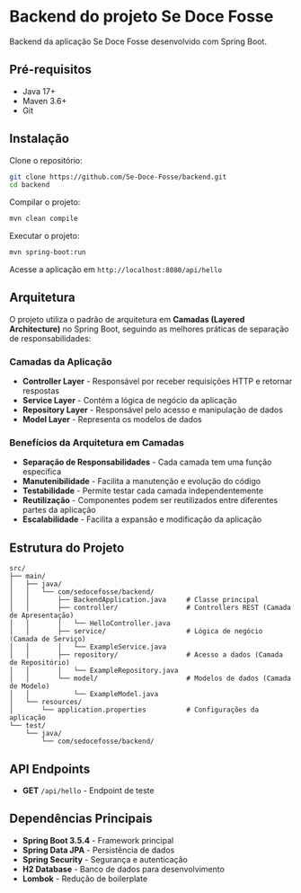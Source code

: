 # Backend do projeto Se Doce Fosse

Backend da aplicação Se Doce Fosse desenvolvido com Spring Boot.

## Pré-requisitos

- Java 17+
- Maven 3.6+
- Git

## Instalação

Clone o repositório:
```bash
git clone https://github.com/Se-Doce-Fosse/backend.git
cd backend
```

Compilar o projeto:
```bash
mvn clean compile
```

Executar o projeto:
```bash
mvn spring-boot:run
```

Acesse a aplicação em `http://localhost:8080/api/hello`

## Arquitetura

O projeto utiliza o padrão de arquitetura em **Camadas (Layered Architecture)** no Spring Boot, seguindo as melhores práticas de separação de responsabilidades:

### Camadas da Aplicação

- **Controller Layer** - Responsável por receber requisições HTTP e retornar respostas
- **Service Layer** - Contém a lógica de negócio da aplicação
- **Repository Layer** - Responsável pelo acesso e manipulação de dados
- **Model Layer** - Representa os modelos de dados

### Benefícios da Arquitetura em Camadas

- **Separação de Responsabilidades** - Cada camada tem uma função específica
- **Manutenibilidade** - Facilita a manutenção e evolução do código
- **Testabilidade** - Permite testar cada camada independentemente
- **Reutilização** - Componentes podem ser reutilizados entre diferentes partes da aplicação
- **Escalabilidade** - Facilita a expansão e modificação da aplicação

## Estrutura do Projeto

```
src/
├── main/
│   ├── java/
│   │   └── com/sedocefosse/backend/
│   │       ├── BackendApplication.java     # Classe principal
│   │       ├── controller/                 # Controllers REST (Camada de Apresentação)
│   │       │   └── HelloController.java
│   │       ├── service/                    # Lógica de negócio (Camada de Serviço)
│   │       │   └── ExampleService.java
│   │       ├── repository/                 # Acesso a dados (Camada de Repositório)
│   │       │   └── ExampleRepository.java
│   │       └── model/                      # Modelos de dados (Camada de Modelo)
│   │           └── ExampleModel.java
│   └── resources/
│       └── application.properties          # Configurações da aplicação
└── test/
    └── java/
        └── com/sedocefosse/backend/
```

## API Endpoints

- **GET** `/api/hello` - Endpoint de teste

## Dependências Principais

- **Spring Boot 3.5.4** - Framework principal
- **Spring Data JPA** - Persistência de dados
- **Spring Security** - Segurança e autenticação
- **H2 Database** - Banco de dados para desenvolvimento
- **Lombok** - Redução de boilerplate
